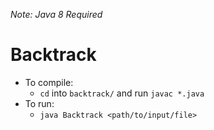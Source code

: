 _Note: Java 8 Required_

# Backtrack
- To compile:
	+ `cd` into `backtrack/` and run `javac *.java`
- To run:
	+ `java Backtrack <path/to/input/file>`